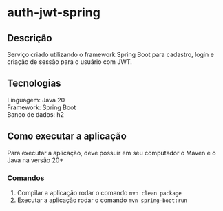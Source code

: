 # auth-jwt-spring

## Descrição

Serviço criado utilizando o framework Spring Boot para cadastro, login e criação de sessão para o usuário com JWT.

## Tecnologias

Linguagem: Java 20  
Framework: Spring Boot  
Banco de dados: h2  

## Como executar a aplicação

Para executar a aplicação, deve possuir em seu computador o Maven e o Java na versão 20+

### Comandos

1. Compilar a aplicação rodar o comando `mvn clean package`
2. Executar a aplicação rodar o comando `mvn spring-boot:run`
